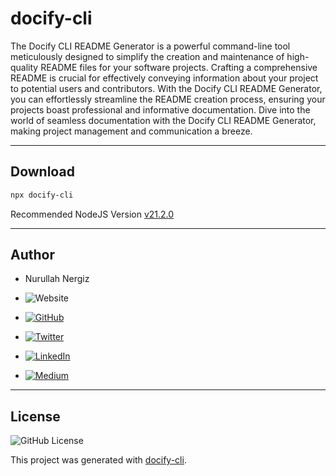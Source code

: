 # docify-cli

The Docify CLI README Generator is a powerful command-line tool meticulously designed to simplify the creation and maintenance of high-quality README files for your software projects. Crafting a comprehensive README is crucial for effectively conveying information about your project to potential users and contributors. With the Docify CLI README Generator, you can effortlessly streamline the README creation process, ensuring your projects boast professional and informative documentation. Dive into the world of seamless documentation with the Docify CLI README Generator, making project management and communication a breeze.

---

## Download

```bash
npx docify-cli
```

Recommended NodeJS Version [v21.2.0](https://nodejs.org/dist/v21.2.0)

---

## Author

-  Nurullah Nergiz

-  ![Website](https://img.shields.io/website?url=https://nurulllahnergiz.com/&up_message=visit&up_color=%23fff&link=https://nurulllahnergiz.com/)

-  [![GitHub](https://img.shields.io/badge/GitHub-000000?style=for-the-badge&logo=github&logoColor=white)](https://www.github.com/Nurullah-Nergiz)

-  [![Twitter](https://img.shields.io/badge/Twitter-%231DA1F2.svg?logo=Twitter&logoColor=white)](https://twitter.com/nurullahNergiz_)

-  [![LinkedIn](https://img.shields.io/badge/LinkedIn-%230077B5.svg?logo=linkedin&logoColor=white)](https://linkedin.com/in/nurullah-nergiz)

-  [![Medium](https://img.shields.io/badge/Medium-12100E?logo=medium&logoColor=white)](https://medium.com/@nurullahnergiz)

---

## License

![GitHub License](https://img.shields.io/github/license/Nurullah-Nergiz/docify-cli?style=social&logo=github&label=License)

This project was generated with [docify-cli](https://www.npmjs.com/package/docify-cli).
